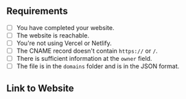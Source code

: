<!-- To make our job easier, please spend time to review your application before submitting. -->
<!-- To tick a box, place an `x` between two square brackets e.g. [x] -->

## Requirements
- [ ] You have completed your website. <!-- This is not required if the domain you're registering is for emails. -->
- [ ] The website is reachable.  <!-- This is not required if you're using this domain for email, etc -->
- [ ] You're not using Vercel or Netlify.
- [ ] The CNAME record doesn't contain `https://` or `/`.  <!-- This is not required if you are not using a CNAME record. -->
- [ ] There is sufficient information at the `owner` field.  <!-- You need to have your email presented at `email` field or you can specify another social platform e.g Discord or Twitter, so we can contact you. -->
- [ ] The file is in the `domains` folder and is in the JSON format.
## Link to Website
<!-- Please provide a link to your website below. -->
